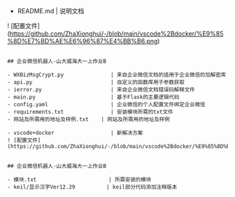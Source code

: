 - README.md                      | 说明文档

! [配置文件] (https://github.com/ZhaXionghui/-/blob/main/vscode%2Bdocker/%E9%85%8D%E7%BD%AE%E6%96%87%E4%BB%B6.png)

```shell

## 企业微信机器人-山大威海大一上作业B

- WXBizMsgCrypt.py               | 来自企业微信文档的适用于企业微信的加解密库
- api.py                         | 自定义的函数库用于参数获取
- ierror.py                      | 来自企业微信文档错误码解释文件
- main.py                        | 基于Flask的主要逻辑代码
- config.yaml                    | 企业微信的个人配置文件绑定企业微信
- requirements.txt               | 安装模块所需的txt文件
- 网站及所需用的地址及样例.txt    | 网站及所需用的地址及样例

- vscode+docker                  | 新解决方案
! [配置文件] (https://github.com/ZhaXionghui/-/blob/main/vscode%2Bdocker/%E9%85%8D%E7%BD%AE%E6%96%87%E4%BB%B6.png)


## 企业微信机器人-山大威海大一上作业B

- 模块.txt                       | 所需安装的模块
- keil/显示汉字Ver12.29          | keil部分代码添加注释版本
